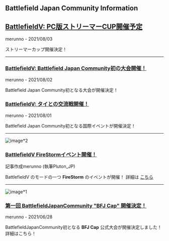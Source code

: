 ## Battlefield Japan Community Information

## [BattlefieldV: PC版ストリーマーCUP開催予定](event/other/streamer-event.md)
merunno - 2021/08/03

ストリーマーカップ開催決定！

----

### [BattlefieldV: Battlefield Japan Community初の大会開催！](event/bfj-games/bfjgames-1.md)
merunno - 2021/08/02

Battlefield Japan Community初となる大会が開催決定！

### [BattlefieldV: タイとの交流戦開催！](event/other/Thailand-event.md)
merunno - 2021/08/01

Battlefield Japan Community初となる国際イベントが開催決定！

----

![image*2](https://media.contentapi.ea.com/content/dam/bf/images/2019/03/bfv-firestorm-og-image.jpg.adapt.crop191x100.1200w.jpg)

### [BattlefieldV FireStormイベント開催！](./event/other/firestorm-event.md)
記事作成merunno (執筆Pluton_JP)

BattlefieldV のモードの一つ **FireStorm** のイベントが開催！
詳細は [こちら](./event/other/firestorm-event.md)

----

![image*1](https://media.discordapp.net/attachments/758263652683481118/858738460970057748/apps.17271.14474759442990181.2963530c-5009-4260-976b-b5f35b0963d5.jpg?width=1214&height=683)
### [第一回 BattlefieldJapanCommunity "BFJ Cap" 開催決定！](./event/bfjcap-1.md)
merunno - 2021/06/28

BattlefieldJapanCommunity初となる **BFJ Cap** 公式大会が開催決定しました！
詳細はこちら！
